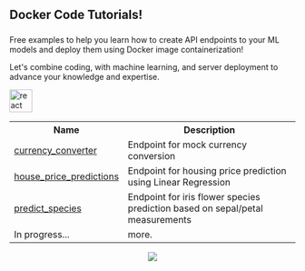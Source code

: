 <h2 align="left">Docker Code Tutorials!</h2>
	
###
<div align="left">
  <p align="left">Free examples to help you learn how to create API endpoints to your ML models and deploy them using Docker image containerization!</p>
  <p>Let's combine coding, with machine learning, and server deployment to advance your knowledge and expertise.
  </p>
  <img src="https://cdnjs.cloudflare.com/ajax/libs/ionicons/5.1.2/collection/components/icon/svg/logo-docker.svg" height="40" alt="react logo"  />
</div>
<table>
  <tr>
    <th>Name</th>
    <th>Description</th>
  </tr>
  <tr>
    <td><a href="blob/main/currency_converter/main.py">currency_converter</a></td>
    <td>Endpoint for mock currency conversion</td>
  </tr>
  <tr>
    <td><a href="tree/main/house_price_prediction">house_price_predictions</a></td>
    <td>Endpoint for housing price prediction using Linear Regression</td>
  </tr>
  <tr>
    <td><a href="blob/main/predict_species/predict_species.py">predict_species</a></td>
    <td>Endpoint for iris flower species prediction based on sepal/petal measurements</td>
  </tr>
  <tr>
    <td><a href="#"></a>In progress...</td>
    <td>more.</td>
  </tr>
</table>
<div align="center">
  <img src="https://visitor-badge.laobi.icu/badge?page_id=rutkat.rutkat&"  />
</div>


###